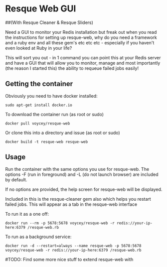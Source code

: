# Resque Web GUI
##(With Resque Cleaner & Resque Sliders)

Need a GUI to monitor your Redis installation but freak out when you read the instructions for setting up resque-web, why do you need a framework and a ruby env and all these gem's etc etc etc - especially if you haven't even looked at Ruby in your life?

This will sort you out - in 1 command you can point this at your Redis server and have a GUI that will allow you to monitor, manage and most importantly (the reason I started this) the ability to requeue failed jobs easily!

## Getting the container
Obviously you need to have docker installed:

	sudo apt-get install docker.io
	
To download the container run (as root or sudo)

	docker pull voycey/resque-web

Or clone this into a directory and issue (as root or sudo)

	docker build -t resque-web resque-web

## Usage

Run the container with the same options you use for resque-web. The options -F (run in foreground) and -L (do not launch browser) are included by default.

If no options are provided, the help screen for resque-web will be displayed.

Included in this is the resque-cleaner gem also which helps you restart failed jobs. This will appear as a tab in the resque-web interface

To run it as a one off:

    docker run --rm -p 5678:5678 voycey/resque-web -r redis://your-ip-here:6379 /resque-web.rb

To run as a background service:

    docker run -d --restart=always --name resque-web -p 5678:5678 voycey/resque-web -r redis://your-ip-here:6379 /resque-web.rb

#TODO:
	Find some more nice stuff to extend resque-web with
